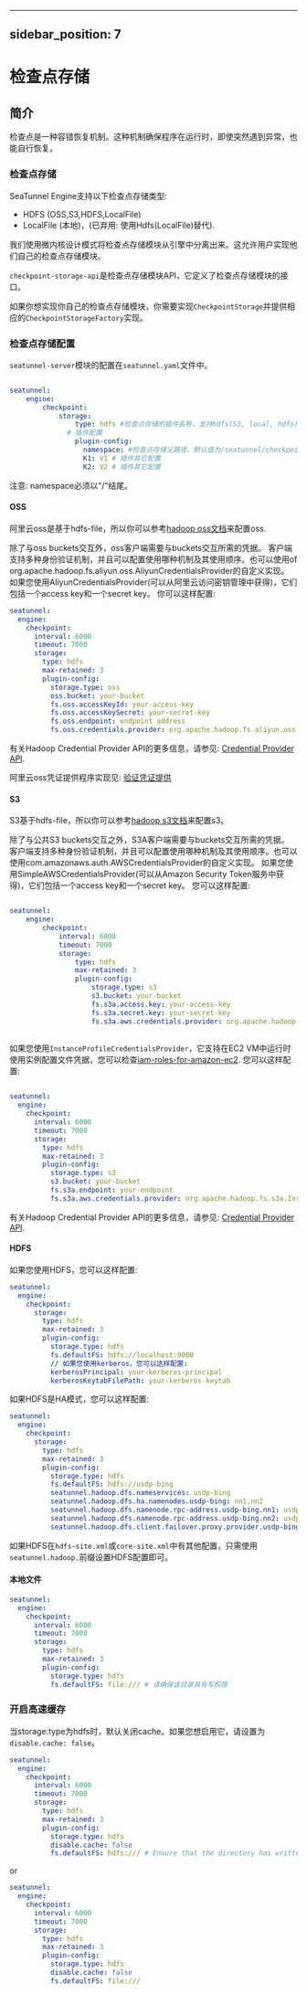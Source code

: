 ---

sidebar_position: 7
-------------------

# 检查点存储

## 简介

检查点是一种容错恢复机制。这种机制确保程序在运行时，即使突然遇到异常，也能自行恢复。

### 检查点存储

SeaTunnel Engine支持以下检查点存储类型:

- HDFS (OSS,S3,HDFS,LocalFile)
- LocalFile (本地)，(已弃用: 使用Hdfs(LocalFile)替代).

我们使用微内核设计模式将检查点存储模块从引擎中分离出来。这允许用户实现他们自己的检查点存储模块。

`checkpoint-storage-api`是检查点存储模块API，它定义了检查点存储模块的接口。

如果你想实现你自己的检查点存储模块，你需要实现`CheckpointStorage`并提供相应的`CheckpointStorageFactory`实现。

### 检查点存储配置

`seatunnel-server`模块的配置在`seatunnel.yaml`文件中。

```yaml

seatunnel:
    engine:
        checkpoint:
            storage:
                type: hdfs #检查点存储的插件名称，支持hdfs(S3, local, hdfs), 默认为localfile (本地文件), 但这种方式已弃用
              # 插件配置
                plugin-config: 
                  namespace: #检查点存储父路径，默认值为/seatunnel/checkpoint/
                  K1: V1 # 插件其它配置
                  K2: V2 # 插件其它配置  
```

注意: namespace必须以"/"结尾。

#### OSS

阿里云oss是基于hdfs-file，所以你可以参考[hadoop oss文档](https://hadoop.apache.org/docs/stable/hadoop-aliyun/tools/hadoop-aliyun/index.html)来配置oss.

除了与oss buckets交互外，oss客户端需要与buckets交互所需的凭据。
客户端支持多种身份验证机制，并且可以配置使用哪种机制及其使用顺序。也可以使用of org.apache.hadoop.fs.aliyun.oss.AliyunCredentialsProvider的自定义实现。
如果您使用AliyunCredentialsProvider(可以从阿里云访问密钥管理中获得)，它们包括一个access key和一个secret key。
你可以这样配置:

```yaml
seatunnel:
  engine:
    checkpoint:
      interval: 6000
      timeout: 7000
      storage:
        type: hdfs
        max-retained: 3
        plugin-config:
          storage.type: oss
          oss.bucket: your-bucket
          fs.oss.accessKeyId: your-access-key
          fs.oss.accessKeySecret: your-secret-key
          fs.oss.endpoint: endpoint address
          fs.oss.credentials.provider: org.apache.hadoop.fs.aliyun.oss.AliyunCredentialsProvider
```

有关Hadoop Credential Provider API的更多信息，请参见: [Credential Provider API](https://hadoop.apache.org/docs/stable/hadoop-project-dist/hadoop-common/CredentialProviderAPI.html).

阿里云oss凭证提供程序实现见: [验证凭证提供](https://github.com/aliyun/aliyun-oss-java-sdk/tree/master/src/main/java/com/aliyun/oss/common/auth)

#### S3

S3基于hdfs-file，所以你可以参考[hadoop s3文档](https://hadoop.apache.org/docs/stable/hadoop-aws/tools/hadoop-aws/index.html)来配置s3。

除了与公共S3 buckets交互之外，S3A客户端需要与buckets交互所需的凭据。
客户端支持多种身份验证机制，并且可以配置使用哪种机制及其使用顺序。也可以使用com.amazonaws.auth.AWSCredentialsProvider的自定义实现。
如果您使用SimpleAWSCredentialsProvider(可以从Amazon Security Token服务中获得)，它们包括一个access key和一个secret key。
您可以这样配置:

```yaml

seatunnel:
    engine:
        checkpoint:
            interval: 6000
            timeout: 7000
            storage:
                type: hdfs
                max-retained: 3
                plugin-config:
                    storage.type: s3
                    s3.bucket: your-bucket
                    fs.s3a.access.key: your-access-key
                    fs.s3a.secret.key: your-secret-key
                    fs.s3a.aws.credentials.provider: org.apache.hadoop.fs.s3a.SimpleAWSCredentialsProvider
                    

```

如果您使用`InstanceProfileCredentialsProvider`，它支持在EC2 VM中运行时使用实例配置文件凭据，您可以检查[iam-roles-for-amazon-ec2](https://docs.aws.amazon.com/zh_cn/AWSEC2/latest/UserGuide/iam-roles-for-amazon-ec2.html).
您可以这样配置:

```yaml

seatunnel:
  engine:
    checkpoint:
      interval: 6000
      timeout: 7000
      storage:
        type: hdfs
        max-retained: 3
        plugin-config:
          storage.type: s3
          s3.bucket: your-bucket
          fs.s3a.endpoint: your-endpoint
          fs.s3a.aws.credentials.provider: org.apache.hadoop.fs.s3a.InstanceProfileCredentialsProvider
```

有关Hadoop Credential Provider API的更多信息，请参见: [Credential Provider API](https://hadoop.apache.org/docs/stable/hadoop-project-dist/hadoop-common/CredentialProviderAPI.html).

#### HDFS

如果您使用HDFS，您可以这样配置:

```yaml
seatunnel:
  engine:
    checkpoint:
      storage:
        type: hdfs
        max-retained: 3
        plugin-config:
          storage.type: hdfs
          fs.defaultFS: hdfs://localhost:9000
          // 如果您使用kerberos，您可以这样配置:
          kerberosPrincipal: your-kerberos-principal
          kerberosKeytabFilePath: your-kerberos-keytab
```

如果HDFS是HA模式，您可以这样配置:

```yaml
seatunnel:
  engine:
    checkpoint:
      storage:
        type: hdfs
        max-retained: 3
        plugin-config:
          storage.type: hdfs
          fs.defaultFS: hdfs://usdp-bing
          seatunnel.hadoop.dfs.nameservices: usdp-bing
          seatunnel.hadoop.dfs.ha.namenodes.usdp-bing: nn1,nn2
          seatunnel.hadoop.dfs.namenode.rpc-address.usdp-bing.nn1: usdp-bing-nn1:8020
          seatunnel.hadoop.dfs.namenode.rpc-address.usdp-bing.nn2: usdp-bing-nn2:8020
          seatunnel.hadoop.dfs.client.failover.proxy.provider.usdp-bing: org.apache.hadoop.hdfs.server.namenode.ha.ConfiguredFailoverProxyProvider

```

如果HDFS在`hdfs-site.xml`或`core-site.xml`中有其他配置，只需使用`seatunnel.hadoop.`前缀设置HDFS配置即可。

#### 本地文件

```yaml
seatunnel:
  engine:
    checkpoint:
      interval: 6000
      timeout: 7000
      storage:
        type: hdfs
        max-retained: 3
        plugin-config:
          storage.type: hdfs
          fs.defaultFS: file:/// # 请确保该目录具有写权限

```

### 开启高速缓存

当storage:type为hdfs时，默认关闭cache。如果您想启用它，请设置为`disable.cache: false`。

```yaml
seatunnel:
  engine:
    checkpoint:
      interval: 6000
      timeout: 7000
      storage:
        type: hdfs
        max-retained: 3
        plugin-config:
          storage.type: hdfs
          disable.cache: false
          fs.defaultFS: hdfs:/// # Ensure that the directory has written permission
```

or

```yaml
seatunnel:
  engine:
    checkpoint:
      interval: 6000
      timeout: 7000
      storage:
        type: hdfs
        max-retained: 3
        plugin-config:
          storage.type: hdfs
          disable.cache: false
          fs.defaultFS: file:/// 
```

